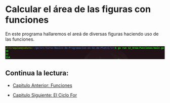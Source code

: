 # Calcular el área de las figuras con funciones
En este programa hallaremos el areá de diversas figuras haciendo uso de las funciones.
<div align="center">
<a href="https://youtu.be/klB_dwQGoUA"><img src="./../../img/12-min.png"/></a>
</div>

## Continua la lectura:
- [Capitulo Anterior: Funciones](./../11_Funciones)                                                                 

- [Capitulo Siguiente: El Ciclo For](./../13_For)